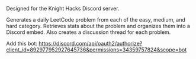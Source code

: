 Designed for the Knight Hacks Discord server.

Generates a daily LeetCode problem from each of the easy, medium, and hard category. Retrieves stats about the problem and organizes them into a Discord embed. Also creates a discussion thread for each problem.

Add this bot:
https://discord.com/api/oauth2/authorize?client_id=892977952927645736&permissions=34359757824&scope=bot
